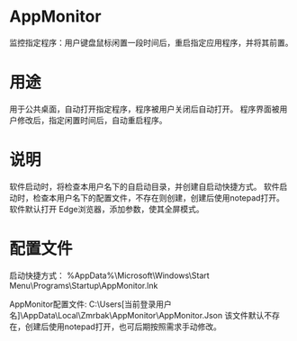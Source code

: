 # AppMonitor
监控指定程序：用户键盘鼠标闲置一段时间后，重启指定应用程序，并将其前置。

# 用途
用于公共桌面，自动打开指定程序，程序被用户关闭后自动打开。
程序界面被用户修改后，指定闲置时间后，自动重启程序。

# 说明
软件启动时，将检查本用户名下的自启动目录，并创建自启动快捷方式。
软件启动时，检查本用户名下的配置文件，不存在则创建，创建后使用notepad打开。
软件默认打开 Edge浏览器，添加参数，使其全屏模式。

# 配置文件
启动快捷方式：
%AppData%\Microsoft\Windows\Start Menu\Programs\Startup\AppMonitor.lnk

AppMonitor配置文件:
C:\Users\[当前登录用户名]\AppData\Local\Zmrbak\AppMonitor\AppMonitor.Json
该文件默认不存在，创建后使用notepad打开，也可后期按照需求手动修改。
